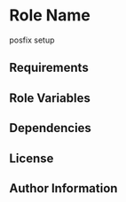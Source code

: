 Role Name
=========

posfix setup

Requirements
------------


Role Variables
--------------



Dependencies
------------



License
-------


Author Information
------------------


